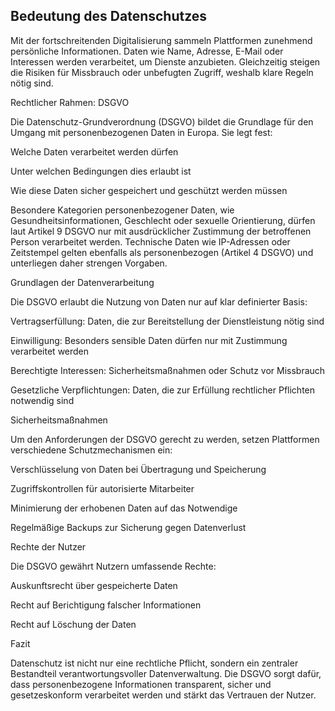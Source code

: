 ## Bedeutung des Datenschutzes

Mit der fortschreitenden Digitalisierung sammeln Plattformen zunehmend persönliche Informationen. Daten wie Name, Adresse, E-Mail oder Interessen werden verarbeitet, um Dienste anzubieten. Gleichzeitig steigen die Risiken für Missbrauch oder unbefugten Zugriff, weshalb klare Regeln nötig sind.

Rechtlicher Rahmen: DSGVO

Die Datenschutz-Grundverordnung (DSGVO) bildet die Grundlage für den Umgang mit personenbezogenen Daten in Europa. Sie legt fest:

Welche Daten verarbeitet werden dürfen

Unter welchen Bedingungen dies erlaubt ist

Wie diese Daten sicher gespeichert und geschützt werden müssen

Besondere Kategorien personenbezogener Daten, wie Gesundheitsinformationen, Geschlecht oder sexuelle Orientierung, dürfen laut Artikel 9 DSGVO nur mit ausdrücklicher Zustimmung der betroffenen Person verarbeitet werden. Technische Daten wie IP-Adressen oder Zeitstempel gelten ebenfalls als personenbezogen (Artikel 4 DSGVO) und unterliegen daher strengen Vorgaben.

Grundlagen der Datenverarbeitung

Die DSGVO erlaubt die Nutzung von Daten nur auf klar definierter Basis:

Vertragserfüllung: Daten, die zur Bereitstellung der Dienstleistung nötig sind

Einwilligung: Besonders sensible Daten dürfen nur mit Zustimmung verarbeitet werden

Berechtigte Interessen: Sicherheitsmaßnahmen oder Schutz vor Missbrauch

Gesetzliche Verpflichtungen: Daten, die zur Erfüllung rechtlicher Pflichten notwendig sind

Sicherheitsmaßnahmen

Um den Anforderungen der DSGVO gerecht zu werden, setzen Plattformen verschiedene Schutzmechanismen ein:

Verschlüsselung von Daten bei Übertragung und Speicherung

Zugriffskontrollen für autorisierte Mitarbeiter

Minimierung der erhobenen Daten auf das Notwendige

Regelmäßige Backups zur Sicherung gegen Datenverlust

Rechte der Nutzer

Die DSGVO gewährt Nutzern umfassende Rechte:

Auskunftsrecht über gespeicherte Daten

Recht auf Berichtigung falscher Informationen

Recht auf Löschung der Daten

Fazit

Datenschutz ist nicht nur eine rechtliche Pflicht, sondern ein zentraler Bestandteil verantwortungsvoller Datenverwaltung. Die DSGVO sorgt dafür, dass personenbezogene Informationen transparent, sicher und gesetzeskonform verarbeitet werden und stärkt das Vertrauen der Nutzer.
